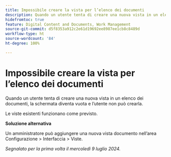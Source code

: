 ```yaml
---
title: Impossibile creare la vista per l’elenco dei documenti
description: Quando un utente tenta di creare una nuova vista in un elenco dei documenti, la schermata diventa vuota e l’utente non può crearla. ”
hidefromtoc: true
feature: Digital Content and Documents, Work Management
source-git-commit: d5f8353a912c2e61d19692ee8987ee1cb8c8489d
workflow-type: ht
source-wordcount: '84'
ht-degree: 100%

---
```



# Impossibile creare la vista per l’elenco dei documenti

Quando un utente tenta di creare una nuova vista in un elenco dei documenti, la schermata diventa vuota e l’utente non può crearla.

Le viste esistenti funzionano come previsto.

**Soluzione alternativa**

Un amministratore può aggiungere una nuova vista documento nell’area Configurazione > Interfaccia > Viste.

_Segnalato per la prima volta il mercoledì 9 luglio 2024._

